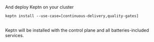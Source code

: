 And deploy Keptn on your cluster

```console
keptn install --use-case=[continuous-delivery,quality-gates]
```

\
Keptn will be installed with the control plane and all batteries-included services.
